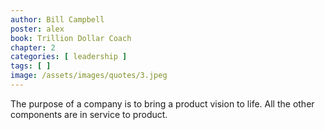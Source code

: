 ```yaml
---
author: Bill Campbell
poster: alex
book: Trillion Dollar Coach
chapter: 2
categories: [ leadership ]
tags: [ ]
image: /assets/images/quotes/3.jpeg
---
```

The purpose of a company is to 
bring a product vision to life. 
All the other components are 
in service to product.
